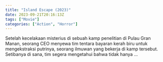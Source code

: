 ```yaml
---
title: "Island Escape (2023)"
date: 2023-09-21T20:16:13Z
tags: ["Movie"]
categories: ["Action", "Horror"]
---
```


Setelah kecelakaan misterius di sebuah kamp penelitian di Pulau Gran Manan, seorang CEO menyewa tim tentara bayaran kerah biru untuk mengekstraksi putrinya, seorang ilmuwan yang bekerja di kamp tersebut. Setibanya di sana, tim segera mengetahui bahwa tidak hanya ...

<mux-player stream-type="on-demand"
  src="https://kp3d-my.sharepoint.com/personal/ryoo_kp3d_onmicrosoft_com/_layouts/15/download.aspx?share=EbLnlJjgMm5FtYZF328yhWwBf5nLJghUQZb67_QMxDQYLw" metadata-video-title="Island Escape (2023)" prefer-playback="mse" controls>
  </mux-player>
  
  
  <script src="https://cdn.jsdelivr.net/npm/@mux/mux-player"></script>
  
 <script id="EiSrAwSp201gWHS89eN37zwirDxJlIzhvRi93DYyfnhU" type="application/ld+json">
 {
  "@context": "https://schema.org/",
  "@type": "VideoObject",
  "name": "Island Escape (2023)",
  "contentUrl": "https://cdn.jwplayer.com/manifests/3s3O9aGe.m3u8.m3u8",
  "thumbnailUrl": "https://www.themoviedb.org/t/p/original/5TA3AmwWKasVMRFGXZk0gRv2Oz6.jpg?width=314&fit_mode=preserve&time=25",
  "uploadDate": "2023-09-21T20:16:13Z",
}

</script>